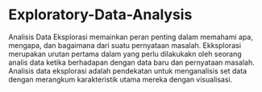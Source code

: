 # Exploratory-Data-Analysis
Analisis Data Eksplorasi memainkan peran penting dalam memahami apa, mengapa, dan bagaimana dari suatu pernyataan masalah. Ekksplorasi merupakan urutan pertama dalam yang perlu dilakukakn oleh seorang analis data ketika berhadapan dengan data baru dan pernyataan masalah. Analisis data eksplorasi adalah pendekatan untuk menganalisis set data dengan merangkum karakteristik utama mereka dengan visualisasi.
